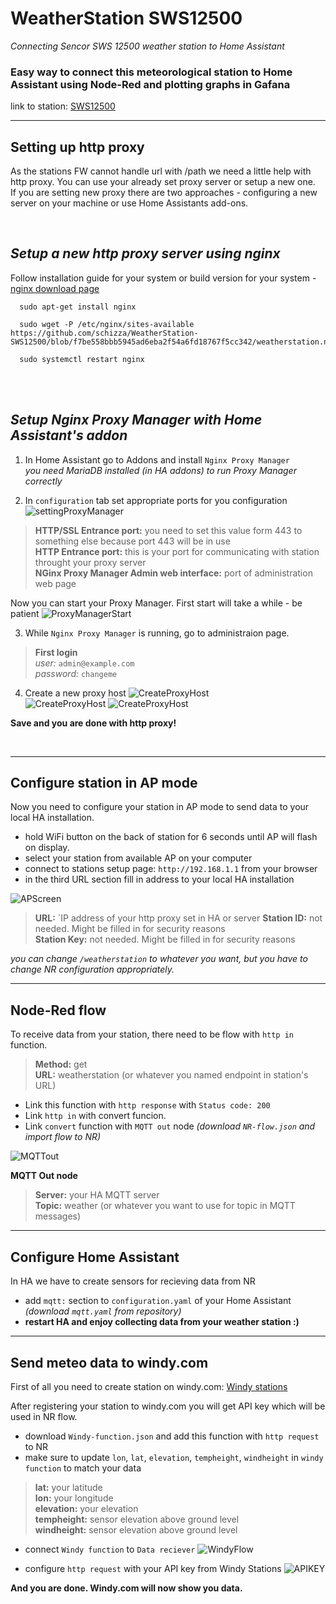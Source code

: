 # WeatherStation SWS12500
   *Connecting Sencor SWS 12500 weather station to Home Assistant*

 ### Easy way to connect this meteorological station to Home Assistant using Node-Red and plotting graphs in Gafana
   link to station: [SWS12500](https://www.sencor.cz/profesionalni-meteorologicka-stanice/sws-12500)
 ***  
## **Setting up http proxy**
As the stations FW cannot handle url with /path we need a little help with http proxy. You can use your already set proxy server or setup a new one.  
If you are setting new proxy there are two approaches - configuring a new server on your machine or use Home Assistants add-ons.  
  
<br>

## *Setup a new http proxy server using nginx*
Follow installation guide for your system or build version for your system - [nginx download page](https://nginx.org/en/download.html)

```
  sudo apt-get install nginx  
  
  sudo wget -P /etc/nginx/sites-available https://github.com/schizza/WeatherStation-SWS12500/blob/f7be558bbb5945ad6eba2f54a6fd18767f5cc342/weatherstation.nginx.conf 

  sudo systemctl restart nginx
```
<br>
<br>

## *Setup **Nginx Proxy Manager** with Home Assistant's addon*  

1. In Home Assistant go to Addons and install `Nginx Proxy Manager`  
*you need MariaDB installed (in HA addons) to run Proxy Manager correctly*  

2. In `configuration` tab set appropriate ports for you configuration  
![settingProxyManager](/README/settingProxyManager.png?raw=true)
> **HTTP/SSL Entrance port:** you need to set this value form 443 to something else because port 443 will be in use  
> **HTTP Entrance port:** this is your port for communicating with station throught your proxy server  
> **NGinx Proxy Manager Admin web interface:** port of administration web page 

Now you can start your Proxy Manager. First start will take a while - be patient
![ProxyManagerStart](/README/settingProxyManager1.png?raw=true)  

3. While `Nginx Proxy Manager` is running, go to administraion page.
> **First login**  
> *user:* `admin@example.com`  
> *password:* `changeme`
4. Create a new proxy host
![CreateProxyHost](/README/proxyHostAdd.png?raw=true)  
![CreateProxyHost](/README/ProxyHostSettings.png?raw=true)
![CreateProxyHost](/README/ProxyHostSettings1.png?raw=true)  

**Save and you are done with http proxy!**  

<br>  

---
   ## **Configure station in AP mode**

  Now you need to configure your station in AP mode to send data to your local HA installation.
* hold WiFi button on the back of station for 6 seconds until AP will flash on display.
* select your station from available AP on your computer
* connect to stations setup page: `http://192.168.1.1` from your browser
* in the third URL section fill in address to your local HA installation

![APScreen](/README/weatherstationAP.png?raw=true)
  
   > **URL:**         `IP address of your http proxy set in HA or server
   > **Station ID:**  not needed. Might be filled in for security reasons  
   > **Station Key:** not needed. Might be filled in for security reasons

*you can change `/weatherstation` to whatever you want, but you have to change NR configuration appropriately.*  

---
## **Node-Red flow**  
To receive data from your station, there need to be flow with `http in` function.  

> **Method:**  get  
> **URL:** weatherstation (or whatever you named endpoint in station's URL)
    
* Link this function with `http response` with `Status code: 200`  
* Link `http in` with convert funcion.
* Link `convert` function with `MQTT out` node  *(download `NR-flow.json` and import flow to NR)*

![MQTTout](/README/NRflow.png?raw=true)

**MQTT Out node**  
> **Server:** your HA MQTT server  
> **Topic:** weather (or whatever you want to use for topic in MQTT messages)  


---
## **Configure Home Assistant**
In HA we have to create sensors for recieving data from NR  
* add `mqtt:` section to `configuration.yaml` of your Home Assistant *(download `mqtt.yaml` from repository)*
* **restart HA and enjoy collecting data from your weather station :)**  
  
      
---
## **Send meteo data to windy.com**
First of all you need to create station on windy.com: [Windy stations](https://stations.windy.com)

After registering your station to windy.com you will get API key which will be used in NR flow. 
* download `Windy-function.json` and add this function with `http request` to NR
* make sure to update `lon`, `lat`, `elevation`, `tempheight`, `windheight` in `windy function` to match your data
> **lat:** your latitude  
> **lon:** your longitude  
> **elevation:** your elevation  
> **tempheight:** sensor elevation above ground level  
> **windheight:** sensor elevation above ground level   

* connect `Windy function` to `Data reciever` 
![WindyFlow](/README/windy.png) 

* configure `http request` with your API key from Windy Stations
![APIKEY](/README/windyAPIKey.png)

**And you are done. Windy.com will now show you data.**
